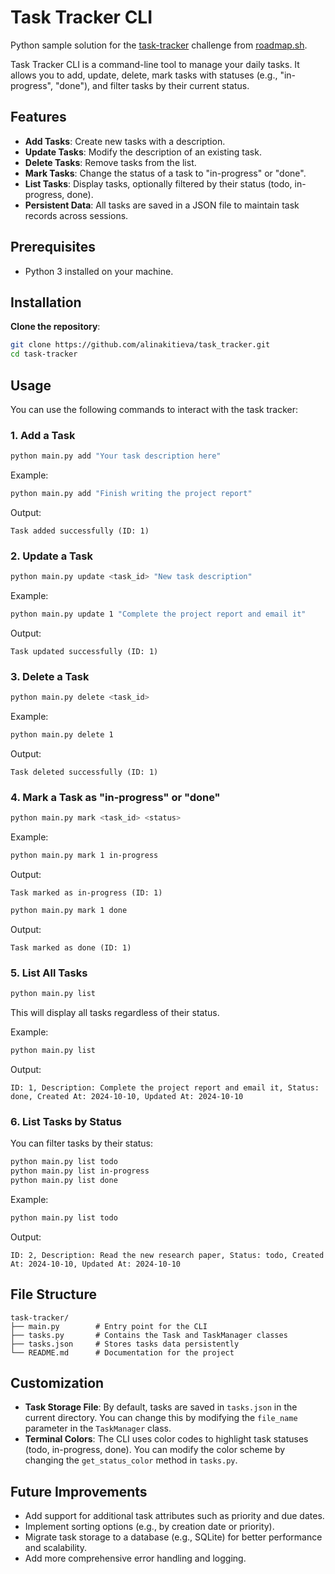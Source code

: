 # Task Tracker CLI

Python sample solution for the [task-tracker](https://roadmap.sh/projects/task-tracker) challenge from [roadmap.sh](https://roadmap.sh/).

Task Tracker CLI is a command-line tool to manage your daily tasks. It allows you to add, update, delete, mark tasks with statuses (e.g., "in-progress", "done"), and filter tasks by their current status.

## Features

- **Add Tasks**: Create new tasks with a description.
- **Update Tasks**: Modify the description of an existing task.
- **Delete Tasks**: Remove tasks from the list.
- **Mark Tasks**: Change the status of a task to "in-progress" or "done".
- **List Tasks**: Display tasks, optionally filtered by their status (todo, in-progress, done).
- **Persistent Data**: All tasks are saved in a JSON file to maintain task records across sessions.

## Prerequisites

- Python 3 installed on your machine.

## Installation

**Clone the repository**:

   ```bash
   git clone https://github.com/alinakitieva/task_tracker.git
   cd task-tracker
   ```

## Usage

You can use the following commands to interact with the task tracker:

### 1. **Add a Task**

```bash
python main.py add "Your task description here"
```

Example:

```bash
python main.py add "Finish writing the project report"
```

Output:

```
Task added successfully (ID: 1)
```

### 2. **Update a Task**

```bash
python main.py update <task_id> "New task description"
```

Example:

```bash
python main.py update 1 "Complete the project report and email it"
```

Output:

```
Task updated successfully (ID: 1)
```

### 3. **Delete a Task**

```bash
python main.py delete <task_id>
```

Example:

```bash
python main.py delete 1
```

Output:

```
Task deleted successfully (ID: 1)
```

### 4. **Mark a Task as "in-progress" or "done"**

```bash
python main.py mark <task_id> <status>
```

Example:

```bash
python main.py mark 1 in-progress
```

Output:

```
Task marked as in-progress (ID: 1)
```

```bash
python main.py mark 1 done
```

Output:

```
Task marked as done (ID: 1)
```

### 5. **List All Tasks**

```bash
python main.py list
```

This will display all tasks regardless of their status.

Example:

```bash
python main.py list
```

Output:

```
ID: 1, Description: Complete the project report and email it, Status: done, Created At: 2024-10-10, Updated At: 2024-10-10
```

### 6. **List Tasks by Status**

You can filter tasks by their status:

```bash
python main.py list todo
python main.py list in-progress
python main.py list done
```

Example:

```bash
python main.py list todo
```

Output:

```
ID: 2, Description: Read the new research paper, Status: todo, Created At: 2024-10-10, Updated At: 2024-10-10
```

## File Structure

```text
task-tracker/
├── main.py        # Entry point for the CLI
├── tasks.py       # Contains the Task and TaskManager classes
├── tasks.json     # Stores tasks data persistently
└── README.md      # Documentation for the project
```

## Customization

- **Task Storage File**: By default, tasks are saved in `tasks.json` in the current directory. You can change this by modifying the `file_name` parameter in the `TaskManager` class.
- **Terminal Colors**: The CLI uses color codes to highlight task statuses (todo, in-progress, done). You can modify the color scheme by changing the `get_status_color` method in `tasks.py`.

## Future Improvements

- Add support for additional task attributes such as priority and due dates.
- Implement sorting options (e.g., by creation date or priority).
- Migrate task storage to a database (e.g., SQLite) for better performance and scalability.
- Add more comprehensive error handling and logging.
